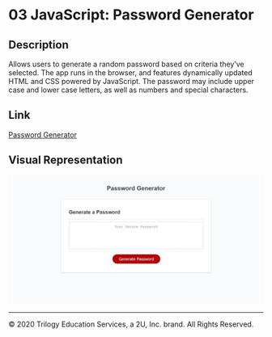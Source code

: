 # 03 JavaScript: Password Generator

## Description

Allows users to generate a random password based on criteria they’ve selected. The app runs in the browser, and features dynamically updated HTML and CSS powered by JavaScript. The password may include upper case and lower case letters, as well as numbers and special characters. 

## Link

[Password Generator](https://stephenkeenan.github.io/JavascriptPasswordGenerator/)

## Visual Representation
![Password Generator](https://github.com/StephenKeenan/JavascriptPasswordGenerator/blob/master/assets/Password%20Generator.JPG)

- - -
© 2020 Trilogy Education Services, a 2U, Inc. brand. All Rights Reserved.
